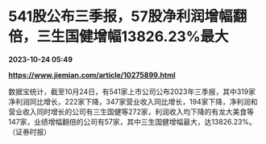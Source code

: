 # 541股公布三季报，57股净利润增幅翻倍，三生国健增幅13826.23%最大

**2023-10-24 05:49**

**https://www.jiemian.com/article/10275899.html**

数据宝统计，截至10月24日，有541家上市公司公布2023年三季报，其中319家净利润同比增长，222家下降，347家营业收入同比增长，194家下降，净利润和营业收入同时增长的公司有三生国健等272家，利润收入均下降的有龙大美食等147家，业绩增幅翻倍的公司有57家，其中三生国健增幅最大，达13826.23%。（证券时报）